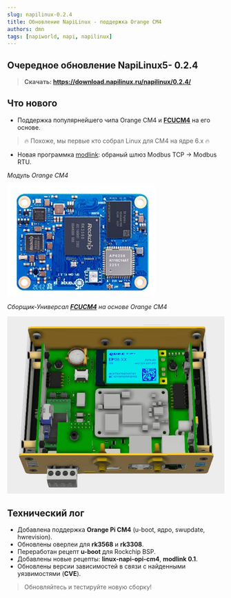 ```yaml
---
slug: napilinux-0.2.4
title: Обновление NapiLinux - поддержка Orange CM4
authors: dmn
tags: [napiworld, napi, napilinux]
---
```


## Очередное обновление NapiLinux5- 0.2.4

>**Скачать: https://download.napilinux.ru/napilinux/0.2.4/**

## Что нового

- Поддержка популярнейшего чипа Orange CM4 и **[FCUCM4](https://napiworld.ru/docs/computers-industrial/FCUCM4/)**  на его основе.

>:fire: Похоже, мы первые кто собрал Linux для CM4 на ядре 6.х :fire:

- Новая программка [modlink](https://gitlab.nnz-ipc.net/pub/modlink): обраный шлюз Modbus TCP -> Modbus RTU.

*Модуль Orange CM4*

![Модуль Orange CM4](img/cm4.jpg)

*Сборщик-Универсал **[FCUCM4](https://napiworld.ru/docs/computers-industrial/FCUCM4/)** на основе Orange CM4*

![Сборщик-Универсал FCUCM4 на основе Orange CM4](img/FCUCM4.jpg)


## Технический лог

- Добавлена поддержка **Orange Pi CM4** (u-boot, ядро, swupdate, hwrevision).
- Обновлены оверлеи для **rk3568** и **rk3308**.
- Переработан рецепт **u-boot** для Rockchip BSP.
- Добавлены новые рецепты: **linux-napi-opi-cm4**, **modlink 0.1**.
- Обновлены версии зависимостей в связи с найденными уязвимостями (**CVE**).

>Обновляйтесь и тестируйте новую сборку!
